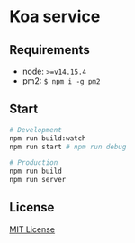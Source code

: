 # Koa service

## Requirements

* node: `>=v14.15.4`
* pm2: `$ npm i -g pm2`

## Start

```sh
# Development
npm run build:watch
npm run start # npm run debug

# Production
npm run build
npm run server
```

## License

[MIT License](/LICENSE)
